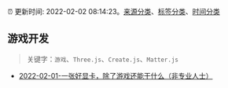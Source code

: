 :alarm_clock: 更新时间: 2022-02-02 08:14:23。[来源分类](../README.md)、[标签分类](../TAGS.md)、[时间分类](../TIMELINE.md)

## 游戏开发


> 关键字：`游戏`、`Three.js`、`Create.js`、`Matter.js`



- [2022-02-01-一张好显卡，除了游戏还能干什么（非专业人士）](https://www.v2ex.com/t/831620) 